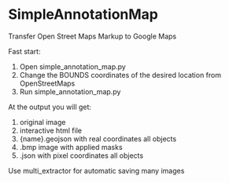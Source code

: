 # SimpleAnnotationMap
Transfer Open Street Maps Markup to Google Maps

Fast start:
1) Open simple_annotation_map.py
2) Change the BOUNDS coordinates of the desired location from OpenStreetMaps
3) Run simple_annotation_map.py

At the output you will get:
1) original image
2) interactive html file
3) {name}.geojson with real coordinates all objects
4) .bmp image with applied masks
5) .json with pixel coordinates all objects

Use multi_extractor for automatic saving many images
